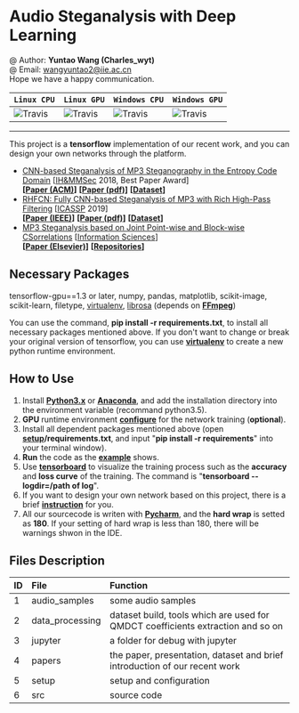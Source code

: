 # Audio Steganalysis with Deep Learning

@ Author: **Yuntao Wang (Charles_wyt)** <br>
@ Email: wangyuntao2@iie.ac.cn <br>
Hope we have a happy communication.

| **`Linux CPU`** | **`Linux GPU`** | **`Windows CPU`** | **`Windows GPU`** |
|-|-|-|-|
|![Travis](https://img.shields.io/travis/rust-lang/rust/master.svg)  |![Travis](https://img.shields.io/travis/rust-lang/rust/master.svg)    |![Travis](https://img.shields.io/travis/rust-lang/rust/master.svg)    |![Travis](https://img.shields.io/travis/rust-lang/rust/master.svg)    |
---
This project is a **tensorflow** implementation of our recent work, and you can design your own networks through the platform.
+ [CNN-based Steganalysis of MP3 Steganography in the Entropy
Code Domain](https://github.com/Charleswyt/tf_audio_steganalysis/tree/master/papers/CNN-based%20Steganalysis%20of%20MP3%20Steganography%20in%20the%20Entropy%20Code%20Domain) [[IH&MMSec](https://www.ihmmsec.org) 2018, Best Paper Award] <br>
**[[Paper (ACM)](https://dl.acm.org/citation.cfm?id=3206011)]** **[[Paper (pdf)](http://www.media-security.net/?p=809)]** **[[Dataset](https://github.com/Charleswyt/tf_audio_steganalysis/tree/master/papers)]**
+ [RHFCN: Fully CNN-based Steganalysis of MP3 with Rich High-Pass Filtering](https://github.com/Charleswyt/tf_audio_steganalysis/tree/master/papers/RHFCN%20-%20Fully%20CNN-based%20Steganalysis%20of%20MP3%20with%20Rich%20High-Pass%20Filtering) [[ICASSP](https://2019.ieeeicassp.org) 2019] <br>
**[[Paper (IEEE)](https://ieeexplore.ieee.org/document/8683626)]** **[[Paper (pdf)](http://www.media-security.net/?p=969)]** **[[Dataset](https://github.com/Charleswyt/tf_audio_steganalysis/tree/master/papers)]**
+ [MP3 Steganalysis based on Joint Point-wise and Block-wise CSorrelations](https://github.com/Charleswyt/tf_audio_steganalysis/tree/master/papers/RHFCN%20-%20Fully%20CNN-based%20Steganalysis%20of%20MP3%20with%20Rich%20High-Pass%20Filtering) [[Information Sciences](https://www.sciencedirect.com/journal/information-sciences)] <br>
**[[Paper (Elsevier)](https://www.sciencedirect.com/science/article/pii/S0020025519310047)]** **[[Repositories](https://github.com/Charleswyt/audio_steganalysis_ml)]**

## Necessary Packages
tensorflow-gpu==1.3 or later, numpy, pandas, matplotlib, scikit-image, scikit-learn, filetype, [virtualenv](https://charleswyt.github.io/2018/09/06/python%E8%99%9A%E6%8B%9F%E7%8E%AF%E5%A2%83%E5%AE%89%E8%A3%85%E5%8F%8A%E4%BD%BF%E7%94%A8/), [librosa](http://librosa.github.io/librosa/core.html) (depends on **[FFmpeg](http://www.ffmpeg.org/download.html)**)

You can use the command, **pip install -r requirements.txt**, to install all necessary packages mentioned above. If you don't want to change or break your original version of tensorflow, you can use [**virtualenv**](https://charleswyt.github.io/2018/09/06/python%E8%99%9A%E6%8B%9F%E7%8E%AF%E5%A2%83%E5%AE%89%E8%A3%85%E5%8F%8A%E4%BD%BF%E7%94%A8/) to create a new python runtime environment.

## How to Use
1. Install [**Python3.x**](https://www.python.org/) or [**Anaconda**](https://repo.continuum.io/archive/), and add the installation directory into the environment variable (recommand python3.5).
2. **GPU** runtime environment [**configure**](https://blog.csdn.net/yhaolpz/article/details/71375762?locationNum=14&fps=1) for the network training (**optional**).
3. Install all dependent packages mentioned above (open **[setup](https://github.com/Charleswyt/tf_audio_steganalysis/tree/master/setup)/requirements.txt**, and input "**pip install -r requirements**" into your terminal window).
4. **Run** the code as the [**example**](https://github.com/Charleswyt/tf_audio_steganalysis/tree/master/src/config_file) shows.
5. Use [**tensorboard**](http://wiki.jikexueyuan.com/project/tensorflow-zh/how_tos/graph_viz.html) to visualize the training process such as the **accuracy** and **loss curve** of the training. The command is "**tensorboard --logdir=/path of log**".
6. If you want to design your own network based on this project, there is a brief [**instruction**](https://github.com/Charleswyt/tf_audio_steganalysis/tree/master/src/networks/network_design.md) for you.
7. All our sourcecode is writen with [**Pycharm**](https://github.com/Charleswyt/tf_audio_steganalysis/blob/master/setup/pycharm.md), and the **hard wrap** is setted as **180**. If your setting of hard wrap is less than 180, there will be warnings shwon in the IDE.

## Files Description
ID      |   File                    |   Function
:-      |   :-                      |    :-
1       |   audio_samples           |   some audio samples
2       |   data_processing         |   dataset build, tools which are used for QMDCT coefficients extraction and so on
3       |   jupyter                 |   a folder for debug with jupyter
4       |   papers                  |   the paper, presentation, dataset and brief introduction of our recent work
5       |   setup                   |   setup and configuration
6       |   src                     |   source code